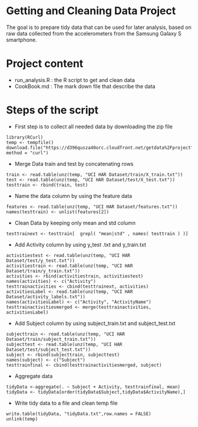 # Getting and Cleaning Data Project

The goal is to prepare tidy data that can be used for later analysis, based on raw data collected from the accelerometers from the Samsung Galaxy S smartphone.

# Project content
 * run_analysis.R : the R script to get and clean data
 * CookBook.md : The mark down file that describe the data

# Steps of the script
 * First step is to collect all needed data by downloading the zip file

```{r}
library(RCurl)
temp <- tempfile()
download.file("https://d396qusza40orc.cloudfront.net/getdata%2Fprojectfiles%2FUCI%20HAR%20Dataset.zip",temp, method = "curl")

```

 * Merge Data train and test by concatenating rows

```{r}
train <- read.table(unz(temp, "UCI HAR Dataset/train/X_train.txt"))
test <- read.table(unz(temp, "UCI HAR Dataset/test/X_test.txt"))
testtrain <- rbind(train, test)
```

 * Name the data column by using the feature data

```{r}
features <- read.table(unz(temp, "UCI HAR Dataset/features.txt"))
names(testtrain) <- unlist(features[2])

```

 * Clean Data by keeping only mean and std column

```{r}
testtrainext <- testtrain[  grepl( "mean|std" , names( testtrain ) )]
```

 * Add Activity column by using y_test .txt and y_train.txt

```{r}
activitiestest <- read.table(unz(temp, "UCI HAR Dataset/test/y_test.txt"))
activitiestrain <- read.table(unz(temp, "UCI HAR Dataset/train/y_train.txt"))
activities <- rbind(activitiestrain, activitiestest)
names(activities) <- c("Activity")
testtrainactivities <- cbind(testtrainext, activities)
activitiesLabel <- read.table(unz(temp, "UCI HAR Dataset/activity_labels.txt"))
names(activitiesLabel) <- c("Activity", "ActivityName")
testtrainactivitiesmerged <- merge(testtrainactivities, activitiesLabel)
```

 * Add Subject column by using subject_train.txt and subject_test.txt

```{r}
subjecttrain <- read.table(unz(temp, "UCI HAR Dataset/train/subject_train.txt"))
subjecttest <- read.table(unz(temp, "UCI HAR Dataset/test/subject_test.txt"))
subject <- rbind(subjecttrain, subjecttest)
names(subject) <- c("Subject")
testtrainfinal <- cbind(testtrainactivitiesmerged, subject)
```

 * Aggregate data

```{r}
tidyData <-aggregate(. ~ Subject + Activity, testtrainfinal, mean)
tidyData <- tidyData[order(tidyData$Subject,tidyData$ActivityName),]
```


 * Write tidy data to a file and clean temp file

```{r}
write.table(tidyData, "tidyData.txt",row.names = FALSE)
unlink(temp)
```